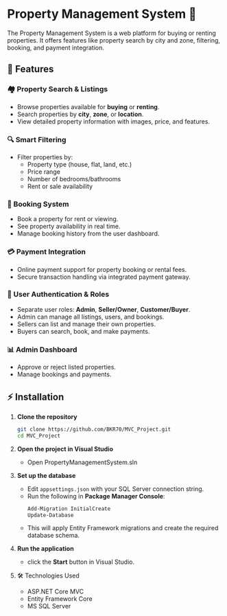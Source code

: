 # Property Management System 🚀
The Property Management System is a web platform for buying or renting properties. It offers features like property search by city and zone, filtering, booking, and payment integration. 

## 📌 Features

### 🏘️ Property Search & Listings
- Browse properties available for **buying** or **renting**.
- Search properties by **city**, **zone**, or **location**.
- View detailed property information with images, price, and features.

### 🔍 Smart Filtering
- Filter properties by:
  - Property type (house, flat, land, etc.)
  - Price range
  - Number of bedrooms/bathrooms
  - Rent or sale availability

### 📅 Booking System
- Book a property for rent or viewing.
- See property availability in real time.
- Manage booking history from the user dashboard.

### 💳 Payment Integration
- Online payment support for property booking or rental fees.
- Secure transaction handling via integrated payment gateway.

### 👤 User Authentication & Roles
- Separate user roles: **Admin**, **Seller/Owner**, **Customer/Buyer**.
- Admin can manage all listings, users, and bookings.
- Sellers can list and manage their own properties.
- Buyers can search, book, and make payments.

### 📊 Admin Dashboard
- Approve or reject listed properties.
- Manage bookings and payments.

## ⚡ Installation
1. **Clone the repository**
   ```bash
   git clone https://github.com/BKR70/MVC_Project.git
   cd MVC_Project
   
2. **Open the project in Visual Studio**
   - Open PropertyManagementSystem.sln
    
3. **Set up the database**
   - Edit `appsettings.json` with your SQL Server connection string.
   - Run the following in **Package Manager Console**:
     ```bash
     Add-Migration InitialCreate
     Update-Database
     ```
   - This will apply Entity Framework migrations and create the required database schema.
     
4. **Run the application**
   - click the **Start** button in Visual Studio.

5. 🛠️ Technologies Used
   - ASP.NET Core MVC 
   - Entity Framework Core
   - MS SQL Server
     
